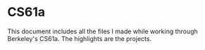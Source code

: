 # CS61a
 
This document includes all the files I made while working through Berkeley's CS61a. The highlights are the projects.
